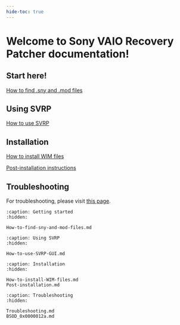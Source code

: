 ```yaml
---
hide-toc: true
---
```


# Welcome to Sony VAIO Recovery Patcher documentation!

## Start here!

[How to find .sny and .mod files](How-to-find-sny-and-mod-files.md)

## Using SVRP

[How to use SVRP](How-to-use-SVRP-GUI.md)

## Installation

[How to install WIM files](How-to-install-WIM-files.md)

[Post-installation instructions](Post-installation.md)

## Troubleshooting

For troubleshooting, please visit [this page](Troubleshooting.md).

```{toctree}
:caption: Getting started
:hidden:

How-to-find-sny-and-mod-files.md

```

```{toctree}
:caption: Using SVRP
:hidden:

How-to-use-SVRP-GUI.md
```

```{toctree}
:caption: Installation
:hidden:

How-to-install-WIM-files.md
Post-installation.md
```

```{toctree}
:caption: Troubleshooting
:hidden:

Troubleshooting.md
BSOD_0x0000012a.md
```
